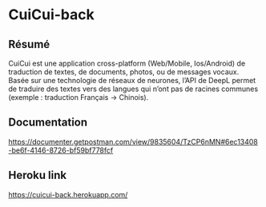 # CuiCui-back
## Résumé
CuiCui est une application cross-platform (Web/Mobile, Ios/Android) de traduction de textes, de documents, photos, ou de messages vocaux. 
Basée sur une technologie de réseaux de neurones, l’API de DeepL permet de traduire des textes vers des langues qui n’ont pas de racines communes (exemple : traduction Français -> Chinois).

## Documentation 
https://documenter.getpostman.com/view/9835604/TzCP6nMN#6ec13408-be6f-4146-8726-bf59bf778fcf

## Heroku link
https://cuicui-back.herokuapp.com/
